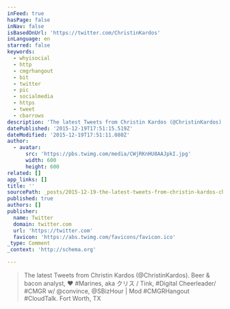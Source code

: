 ```yaml
---
inFeed: true
hasPage: false
inNav: false
isBasedOnUrl: 'https://twitter.com/ChristinKardos'
inLanguage: en
starred: false
keywords:
  - whyisocial
  - http
  - cmgrhangout
  - bit
  - twitter
  - pic
  - socialmedia
  - https
  - tweet
  - cbarrows
description: 'The latest Tweets from Christin Kardos (@ChristinKardos). Beer & bacon analyst, ♥ #Marines, aka クリス / Tink, #Digital Cheerleader/ #CMGR w/ @convince, @SBizHour | Mod #CMGRHangout #CloudTalk. Fort Worth, TX'
datePublished: '2015-12-19T17:51:15.519Z'
dateModified: '2015-12-19T17:51:11.080Z'
author:
  - avatar:
      src: 'https://pbs.twimg.com/media/CWjRKnHU8AAJpkI.jpg'
      width: 600
      height: 600
related: []
app_links: []
title: ''
sourcePath: _posts/2015-12-19-the-latest-tweets-from-christin-kardos-christinkardos-be.md
published: true
authors: []
publisher:
  name: Twitter
  domain: twitter.com
  url: 'https://twitter.com'
  favicon: 'https://abs.twimg.com/favicons/favicon.ico'
_type: Comment
_context: 'http://schema.org'

---
```

> The latest Tweets from Christin Kardos (@ChristinKardos). Beer & bacon analyst, ♥ \#Marines, aka クリス / Tink, \#Digital Cheerleader/ \#CMGR w/ @convince, @SBizHour | Mod \#CMGRHangout \#CloudTalk. Fort Worth, TX